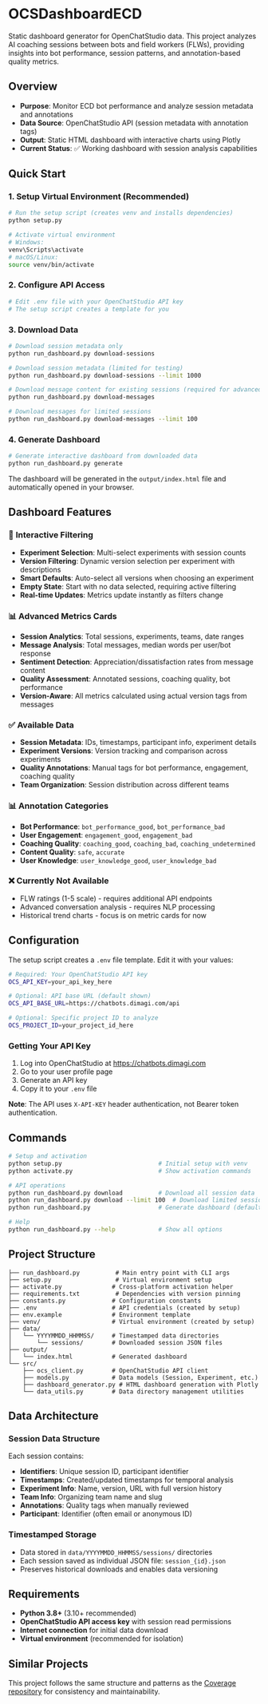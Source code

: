 # OCSDashboardECD
Static dashboard generator for OpenChatStudio data. This project analyzes AI coaching sessions between bots and field workers (FLWs), providing insights into bot performance, session patterns, and annotation-based quality metrics.

## Overview
- **Purpose**: Monitor ECD bot performance and analyze session metadata and annotations
- **Data Source**: OpenChatStudio API (session metadata with annotation tags)
- **Output**: Static HTML dashboard with interactive charts using Plotly
- **Current Status**: ✅ Working dashboard with session analysis capabilities

## Quick Start

### 1. **Setup Virtual Environment** (Recommended)
   ```bash
   # Run the setup script (creates venv and installs dependencies)
   python setup.py
   
   # Activate virtual environment
   # Windows:
   venv\Scripts\activate
   # macOS/Linux:
   source venv/bin/activate
   ```

### 2. **Configure API Access**
   ```bash
   # Edit .env file with your OpenChatStudio API key
   # The setup script creates a template for you
   ```

### 3. **Download Data**
   ```bash
   # Download session metadata only
   python run_dashboard.py download-sessions
   
   # Download session metadata (limited for testing)
   python run_dashboard.py download-sessions --limit 1000
   
   # Download message content for existing sessions (required for advanced metrics)
   python run_dashboard.py download-messages
   
   # Download messages for limited sessions
   python run_dashboard.py download-messages --limit 100
   ```

### 4. **Generate Dashboard**
   ```bash
   # Generate interactive dashboard from downloaded data
   python run_dashboard.py generate
   ```

The dashboard will be generated in the `output/index.html` file and automatically opened in your browser.

## Dashboard Features

### 🎯 **Interactive Filtering**
- **Experiment Selection**: Multi-select experiments with session counts
- **Version Filtering**: Dynamic version selection per experiment with descriptions
- **Smart Defaults**: Auto-select all versions when choosing an experiment
- **Empty State**: Start with no data selected, requiring active filtering
- **Real-time Updates**: Metrics update instantly as filters change

### 📊 **Advanced Metrics Cards**
- **Session Analytics**: Total sessions, experiments, teams, date ranges
- **Message Analysis**: Total messages, median words per user/bot response
- **Sentiment Detection**: Appreciation/dissatisfaction rates from message content
- **Quality Assessment**: Annotated sessions, coaching quality, bot performance
- **Version-Aware**: All metrics calculated using actual version tags from messages

### ✅ **Available Data**
- **Session Metadata**: IDs, timestamps, participant info, experiment details
- **Experiment Versions**: Version tracking and comparison across experiments
- **Quality Annotations**: Manual tags for bot performance, engagement, coaching quality
- **Team Organization**: Session distribution across different teams

### 📊 **Annotation Categories**
- **Bot Performance**: `bot_performance_good`, `bot_performance_bad`
- **User Engagement**: `engagement_good`, `engagement_bad` 
- **Coaching Quality**: `coaching_good`, `coaching_bad`, `coaching_undetermined`
- **Content Quality**: `safe`, `accurate`
- **User Knowledge**: `user_knowledge_good`, `user_knowledge_bad`

### ❌ **Currently Not Available**
- FLW ratings (1-5 scale) - requires additional API endpoints
- Advanced conversation analysis - requires NLP processing
- Historical trend charts - focus is on metric cards for now

## Configuration

The setup script creates a `.env` file template. Edit it with your values:

```bash
# Required: Your OpenChatStudio API key
OCS_API_KEY=your_api_key_here

# Optional: API base URL (default shown)
OCS_API_BASE_URL=https://chatbots.dimagi.com/api

# Optional: Specific project ID to analyze
OCS_PROJECT_ID=your_project_id_here
```

### Getting Your API Key
1. Log into OpenChatStudio at https://chatbots.dimagi.com
2. Go to your user profile page
3. Generate an API key
4. Copy it to your `.env` file

**Note**: The API uses `X-API-KEY` header authentication, not Bearer token authentication.

## Commands

```bash
# Setup and activation
python setup.py                           # Initial setup with venv
python activate.py                        # Show activation commands

# API operations  
python run_dashboard.py download          # Download all session data
python run_dashboard.py download --limit 100  # Download limited sessions
python run_dashboard.py                   # Generate dashboard (default)

# Help
python run_dashboard.py --help            # Show all options
```

## Project Structure
```
├── run_dashboard.py          # Main entry point with CLI args
├── setup.py                  # Virtual environment setup
├── activate.py              # Cross-platform activation helper
├── requirements.txt          # Dependencies with version pinning
├── constants.py             # Configuration constants
├── .env                     # API credentials (created by setup)
├── env.example              # Environment template
├── venv/                    # Virtual environment (created by setup)
├── data/
│   └── YYYYMMDD_HHMMSS/     # Timestamped data directories
│       └── sessions/        # Downloaded session JSON files
├── output/
│   └── index.html           # Generated dashboard
└── src/
    ├── ocs_client.py        # OpenChatStudio API client
    ├── models.py            # Data models (Session, Experiment, etc.)
    ├── dashboard_generator.py # HTML dashboard generation with Plotly
    └── data_utils.py        # Data directory management utilities
```

## Data Architecture

### Session Data Structure
Each session contains:
- **Identifiers**: Unique session ID, participant identifier
- **Timestamps**: Created/updated timestamps for temporal analysis
- **Experiment Info**: Name, version, URL with full version history
- **Team Info**: Organizing team name and slug
- **Annotations**: Quality tags when manually reviewed
- **Participant**: Identifier (often email or anonymous ID)

### Timestamped Storage
- Data stored in `data/YYYYMMDD_HHMMSS/sessions/` directories
- Each session saved as individual JSON file: `session_{id}.json`
- Preserves historical downloads and enables data versioning

## Requirements
- **Python 3.8+** (3.10+ recommended)
- **OpenChatStudio API access key** with session read permissions
- **Internet connection** for initial data download
- **Virtual environment** (recommended for isolation)

## Similar Projects
This project follows the same structure and patterns as the [Coverage repository](https://github.com/jjackson/Coverage) for consistency and maintainability.